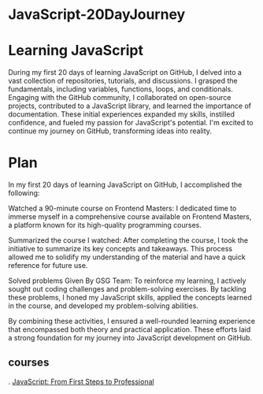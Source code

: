 # JavaScript-20DayJourney
# Learning JavaScript 


During my first 20 days of learning JavaScript on GitHub, I delved into a vast collection of repositories, tutorials, and discussions. I grasped the fundamentals, including variables, functions, loops, and conditionals. Engaging with the GitHub community, I collaborated on open-source projects, contributed to a JavaScript library, and learned the importance of documentation. These initial experiences expanded my skills, instilled confidence, and fueled my passion for JavaScript's potential. I'm excited to continue my journey on GitHub, transforming ideas into reality.

# Plan
In my first 20 days of learning JavaScript on GitHub, I accomplished the following:

Watched a 90-minute course on Frontend Masters: I dedicated time to immerse myself in a comprehensive course available on Frontend Masters, a platform known for its high-quality programming courses.

Summarized the course I watched: After completing the course, I took the initiative to summarize its key concepts and takeaways. This process allowed me to solidify my understanding of the material and have a quick reference for future use.

Solved problems Given By GSG Team: To reinforce my learning, I actively sought out coding challenges and problem-solving exercises. By tackling these problems, I honed my JavaScript skills, applied the concepts learned in the course, and developed my problem-solving abilities.

By combining these activities, I ensured a well-rounded learning experience that encompassed both theory and practical application. These efforts laid a strong foundation for my journey into JavaScript development on GitHub.

## courses 
. [JavaScript: From First Steps to Professional](https://frontendmasters.com/courses/javascript-first-steps/)
